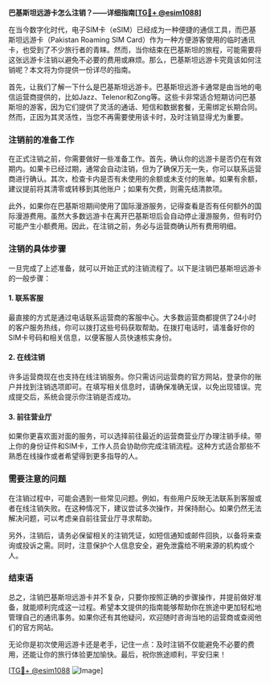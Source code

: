 **巴基斯坦远游卡怎么注销？——详细指南[[TG💪+ @esim1088](https://t.me/s/esim1088)]**

在当今数字化时代，电子SIM卡（eSIM）已经成为一种便捷的通信工具，而巴基斯坦远游卡（Pakistan Roaming SIM Card）作为一种方便游客使用的临时通讯卡，也受到了不少旅行者的青睐。然而，当你结束在巴基斯坦的旅程，可能需要将这张远游卡注销以避免不必要的费用或麻烦。那么，巴基斯坦远游卡究竟该如何注销呢？本文将为你提供一份详尽的指南。

首先，让我们了解一下什么是巴基斯坦远游卡。巴基斯坦远游卡通常是由当地的电信运营商提供的，比如Jazz、Telenor和Zong等。这些卡非常适合短期访问巴基斯坦的游客，因为它们提供了灵活的通话、短信和数据套餐，无需绑定长期合同。然而，正因为其灵活性，当您不再需要使用该卡时，及时注销显得尤为重要。

### 注销前的准备工作

在正式注销之前，你需要做好一些准备工作。首先，确认你的远游卡是否仍在有效期内。如果卡已经过期，通常会自动注销，但为了确保万无一失，你可以联系运营商进行确认。其次，检查卡内是否有未使用的余额或未支付的账单。如果有余额，建议提前将其清零或转移到其他账户；如果有欠费，则需先结清款项。

此外，如果你在巴基斯坦期间使用了国际漫游服务，记得查看是否有任何额外的国际漫游费用。虽然大多数远游卡在离开巴基斯坦后会自动停止漫游服务，但有时仍可能产生小额费用。因此，在注销之前，务必与运营商确认所有费用明细。

### 注销的具体步骤

一旦完成了上述准备，就可以开始正式的注销流程了。以下是注销巴基斯坦远游卡的一般步骤：

#### 1. 联系客服

最直接的方式是通过电话联系运营商的客服中心。大多数运营商都提供了24小时的客户服务热线，你可以拨打这些号码获取帮助。在拨打电话时，请准备好你的SIM卡号码和相关信息，以便客服人员快速核实身份。

#### 2. 在线注销

许多运营商现在也支持在线注销服务。你只需访问运营商的官方网站，登录你的账户并找到注销选项即可。在填写相关信息时，请确保准确无误，以免出现错误。完成提交后，系统会提示你注销是否成功。

#### 3. 前往营业厅

如果你更喜欢面对面的服务，可以选择前往最近的运营商营业厅办理注销手续。带上你的身份证件和SIM卡，工作人员会协助你完成注销流程。这种方式适合那些不熟悉在线操作或者希望得到更多指导的人。

### 需要注意的问题

在注销过程中，可能会遇到一些常见问题。例如，有些用户反映无法联系到客服或者在线注销失败。在这种情况下，建议尝试多次操作，并保持耐心。如果仍然无法解决问题，可以考虑亲自前往营业厅寻求帮助。

另外，注销后，请务必保留相关的注销凭证，如短信通知或邮件回执，以备将来查询或投诉之需。同时，注意保护个人信息安全，避免泄露给不明来源的机构或个人。

### 结束语

总之，注销巴基斯坦远游卡并不复杂，只要你按照正确的步骤操作，并提前做好准备，就能顺利完成这一过程。希望本文提供的指南能够帮助你在旅途中更加轻松地管理自己的通讯事务。如果你还有其他疑问，欢迎随时咨询当地的运营商或查阅他们的官方网站。

无论你是初次使用远游卡还是老手，记住一点：及时注销不仅能避免不必要的费用，还能让你的旅行体验更加愉快。最后，祝你旅途顺利，平安归来！

[[TG💪+ @esim1088](https://t.me/s/esim1088) ![Image](https://i.postimg.cc/4NQfJmqS/Snipaste-2025-05-13-00-14-12.png)]